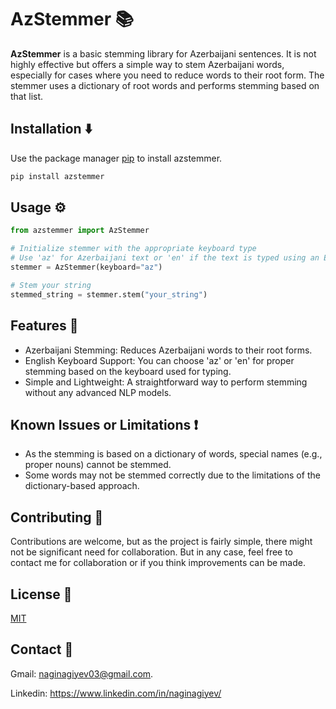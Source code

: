 # AzStemmer 📚
**AzStemmer** is a basic stemming library for Azerbaijani sentences. It is not highly effective but offers a simple way to stem Azerbaijani words, especially for cases where you need to reduce words to their root form. The stemmer uses a dictionary of root words and performs stemming based on that list.

## Installation ⬇️
Use the package manager [pip](https://pip.pypa.io/en/stable/) to install azstemmer.

```bash
pip install azstemmer
```

## Usage ⚙️

```python
from azstemmer import AzStemmer

# Initialize stemmer with the appropriate keyboard type
# Use 'az' for Azerbaijani text or 'en' if the text is typed using an English keyboard
stemmer = AzStemmer(keyboard="az") 

# Stem your string
stemmed_string = stemmer.stem("your_string")
```

## Features 🧩
- Azerbaijani Stemming: Reduces Azerbaijani words to their root forms.
- English Keyboard Support: You can choose 'az' or 'en' for proper stemming based on the keyboard used for typing.
- Simple and Lightweight: A straightforward way to perform stemming without any advanced NLP models.

## Known Issues or Limitations ❗
- As the stemming is based on a dictionary of words, special names (e.g., proper nouns) cannot be stemmed.
- Some words may not be stemmed correctly due to the limitations of the dictionary-based approach.

## Contributing 🤝
Contributions are welcome, but as the project is fairly simple, there might not be significant need for collaboration. But in any case, feel free to contact me for collaboration or if you think improvements can be made.

## License 📜
[MIT](https://choosealicense.com/licenses/mit/)

## Contact 📧
Gmail: naginagiyev03@gmail.com.

Linkedin: https://www.linkedin.com/in/naginagiyev/